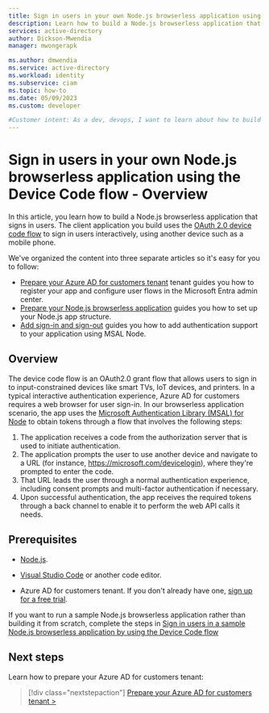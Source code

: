 ```yaml
---
title: Sign in users in your own Node.js browserless application using the Device Code flow - Overview
description: Learn how to build a Node.js browserless application that signs in users using the Device Code flow - Overview.
services: active-directory
author: Dickson-Mwendia
manager: mwongerapk

ms.author: dmwendia
ms.service: active-directory
ms.workload: identity
ms.subservice: ciam
ms.topic: how-to
ms.date: 05/09/2023
ms.custom: developer

#Customer intent: As a dev, devops, I want to learn about how to build a Node.js browserless application to authenticate users with my Azure Active Directory (Azure AD) for customers tenant
---
```


# Sign in users in your own Node.js browserless application using the Device Code flow - Overview

In this article, you learn how to build a Node.js browserless application that signs in users. The client application you build uses the [OAuth 2.0 device code flow](../../develop/v2-oauth2-device-code.md) to sign in users interactively, using another device such as a mobile phone.

We've organized the content into three separate articles so it's easy for you to follow: 

- [Prepare your Azure AD for customers tenant](how-to-browserless-app-node-sign-in-prepare-tenant.md) tenant guides you how to register your app and configure user flows in the Microsoft Entra admin center.
- [Prepare your Node.js browserless application](how-to-browserless-app-node-sign-in-prepare-app.md) guides you how to set up your Node.js app structure.
- [Add sign-in and sign-out](how-to-browserless-app-node-sign-in-sign-out.md) guides you how to add authentication support to your application using MSAL Node. 

## Overview

The device code flow is an OAuth2.0 grant flow that allows users to sign in to input-constrained devices like smart TVs, IoT devices, and printers. In a typical interactive authentication experience, Azure AD for customers requires a web browser for user sign-in. In our browserless application scenario, the app uses the [Microsoft Authentication Library (MSAL) for Node](https://github.com/AzureAD/microsoft-authentication-library-for-js/tree/dev/lib/msal-node) to obtain tokens through a flow that involves the following steps:

1. The application receives a code from the authorization server that is used to initiate authentication.
1. The application prompts the user to use another device and navigate to a URL (for instance, https://microsoft.com/devicelogin), where they're prompted to enter the code.
1. That URL leads the user through a normal authentication experience, including consent prompts and multi-factor authentication if necessary.
1. Upon successful authentication, the app receives the required tokens through a back channel to enable it to perform the web API calls it needs. 

## Prerequisites

- [Node.js](https://nodejs.org).

- [Visual Studio Code](https://code.visualstudio.com/download) or another code editor.

- Azure AD for customers tenant. If you don't already have one, <a href="https://aka.ms/ciam-free-trial?wt.mc_id=ciamcustomertenantfreetrial_linkclick_content_cnl" target="_blank">sign up for a free trial</a>.


If you want to run a sample Node.js browserless application rather than building it from scratch, complete the steps in [Sign in users in a sample Node.js browserless application by using the Device Code flow](how-to-browserless-app-node-sample-sign-in.md)

## Next steps

Learn how to prepare your Azure AD for customers tenant:

> [!div class="nextstepaction"]
> [Prepare your Azure AD for customers tenant >](how-to-browserless-app-node-sign-in-prepare-tenant.md)

